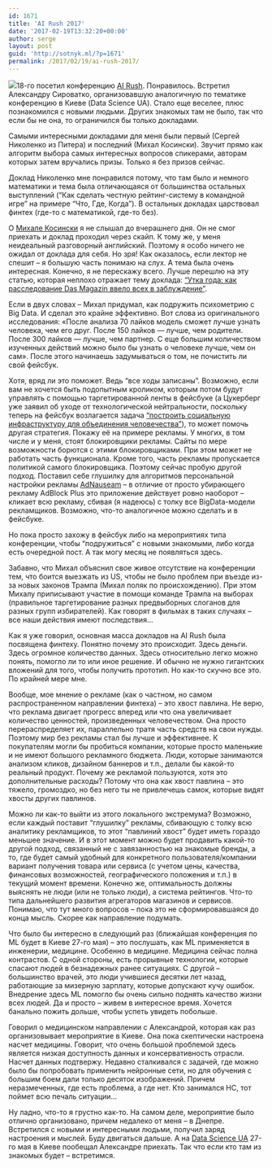 ```yaml
---
id: 1671
title: 'AI Rush 2017'
date: '2017-02-19T13:32:20+00:00'
author: serge
layout: post
guid: 'http://sotnyk.ml/?p=1671'
permalink: /2017/02/19/ai-rush-2017/
---
```


[![](http://localhost/wp-content/uploads/2017/02/AIRush.png)](http://localhost/wp-content/uploads/2017/02/AIRush.png)18-го посетил конференцию [AI Rush](http://bigdatarush.com/). Понравилось. Встретил Александру Сироватко, организовавшую аналогичную по тематике конференцию в Киеве (Data Science UA). Стало еще веселее, плюс познакомился с новыми людьми. Других знакомых там не было, так что если бы не она, то ограничился бы только докладами.

Самыми интересными докладами для меня были первый (Сергей Николенко из Питера) и последний (Михал Косински). Звучит прямо как алгоритм выбора самых интересных вопросов спикерами, авторам которых затем вручались призы. Только я без призов сейчас.

Доклад Николенко мне понравился потому, что там было и немного математики и тема была отличающаяся от большинства остальных выступлений (“Как сделать честную рейтинг-систему в командной игре” на примере “Что, Где, Когда”). В остальных докладах царствовал финтех (где-то с математикой, где-то без).

О [Михале Косински](http://www.michalkosinski.com/) я не слышал до вчерашнего дня. Он не смог приехать и доклад проходил через скайп. К тому же, у меня неидеальный разговорный английский. Поэтому я особо ничего не ожидал от доклада для себя. Но зря! Как оказалось, если лектор не спешит – я большую часть понимаю на слух. А тема была очень интересная. Конечно, я не перескажу всего. Лучше перешлю на эту статью, которая неплохо отражает тему доклада: [“Утка года: как расследование Das Magazin ввело всех в заблуждение”](https://bit.ua/2016/12/das-magazin-fake/).

Если в двух словах – Михал придумал, как подружить психометрию с Big Data. И сделал это крайне эффективно. Вот слова из оригинального исследования: «После анализа 70 лайков модель сможет лучше узнать человека, чем его друг. После 150 лайков — лучше, чем родители. После 300 лайков — лучше, чем партнер. С еще большим количеством изученных действий можно было бы узнать о человеке лучше, чем он сам». После этого начинаешь задумываться о том, не почистить ли свой фейсбук.  
  
Хотя, вряд ли это поможет. Ведь “все ходы записаны”. Возможно, если вам не хочется быть подопытным кроликом, которым потом будут управлять с помощью таргетированной ленты в фейсбуке (а Цукерберг уже заявил об уходе от технологической нейтральности, поскольку теперь на фейсбук возлагается задача [“построить социальную инфраструктуру для объединения человечества”](https://www.buzzfeed.com/alexkantrowitz/we-talked-to-mark-zuckerberg-about-globalism-protecting-user?utm_term=.pbjkZXvnp#.sgRXQo3Y7)), то может помочь другая стратегия. Покажу её на примере рекламы. У многих, в том числе и у меня, стоят блокировщики рекламы. Сайты по мере возможности борются с этими блокировщиками. При этом может не работать часть функционала. Кроме того, часть рекламы пропускается политикой самого блокировщика. Поэтому сейчас пробую другой подход. Поставил себе глушилку для алгоритмов персональной настройки рекламы [AdNauseam](https://adnauseam.io/) – в отличие от просто убирающего рекламу AdBlock Plus это приложение действует ровно наоборот – кликает всю рекламу, сбивая (я надеюсь) с толку все BigData-модели рекламщиков. Возможно, что-то аналогичное можно сделать и в фейсбуке.

Но пока просто захожу в фейсбук либо на мероприятиях типа конференции, чтобы “подружиться” с новыми знакомыми, либо когда есть очередной пост. А так могу месяц не появляться здесь.

Забавно, что Михал объяснил свое живое отсутствие на конференции тем, что боится выезжать из US, чтобы не было проблем при въезде из-за новых законов Трампа (Михал поляк по происхождению). При этом Михалу приписывают участие в помощи команде Трампа на выборах (правильное таргетирование разных предвыборных слоганов для разных групп избирателей). Как говорят в фильмах в таких случаях – все наши действия имеют последствия…

Как я уже говорил, основная масса докладов на AI Rush была посвящена финтеху. Понятно почему это происходит. Здесь деньги. Здесь огромное количество данных. Здесь относительно легко можно понять, помогло ли то или иное решение. И обычно не нужно гигантских вложений для того, чтобы получить прототип. Но как-то скучно все это. По крайней мере мне.

Вообще, мое мнение о рекламе (как о частном, но самом распространенном направлении финтеха) – это хвост павлина. Не верю, что реклама двигает прогресс вперед или что она увеличивает количество ценностей, произведенных человечеством. Она просто перераспределяет их, параллельно тратя часть средств на свои нужды. Поэтому мир без рекламы стал бы лучше и эффективнее. К покупателям могли бы пробиться компании, которые просто маленькие и не имеют большого рекламного бюджета. Люди, которые занимаются анализом кликов, дизайном баннеров и т.п., делали бы какой-то реальный продукт. Почему же рекламой пользуются, хотя это дополнительные расходы? Потому что она как хвост павлина – это тяжело, громоздко, но без него ты не привлечешь самок, которые видят хвосты других павлинов.

Можно ли как-то выйти из этого локального экстремума? Возможно, если каждый поставит “глушилку” рекламы, сбивающую с толку всю аналитику рекламщиков, то этот “павлиний хвост” будет иметь гораздо меньшее значение. И в этот момент можно будет продавить какой-то другой подход, связанный не с завязанностью на знакомые бренды, а то, где будет самый удобный для конкретного пользователя/компании вариант получения товара или сервиса (с учетом цены, качества, финансовых возможностей, географического положения и т.п.) в текущий момент времени. Конечно же, оптимальность должны выяснять не люди (или не только люди), а система рейтингов. Что-то типа дальнейшего развития агрегаторов магазинов и сервисов. Понимаю, что тут много вопросов – пока это не сформировавшаяся до конца мысль. Скорее как направление подумать.

Что было бы интересно в следующий раз (ближайшая конференция по ML будет в Киеве 27-го мая) – это послушать, как ML применяется в инженерии, медицине. Особенно в медицине. Медицина сейчас полна контрастов. С одной стороны, есть прорывные технологии, которые спасают людей в безнадежных ранее ситуациях. С другой – большинство врачей, это люди учившиеся десятки лет назад, работающие за мизерную зарплату, которые допускают кучу ошибок. Внедрение здесь ML помогло бы очень сильно поднять качество жизни всех людей. Да и просто – живем в интересное время. Хочется банально пожить дольше, чтобы успеть увидеть побольше.

Говорил о медицинском направлении с Александрой, которая как раз организовывает мероприятие в Киеве. Она пока скептически настроена насчет медицины. Говорит, что очень большой проблемой здесь является низкая доступность данных и консервативность отрасли. Насчет данных подтвержу. Недавно сталкивался с задачей, где можно было бы попробовать применить нейронные сети, но для обучения с большим боем дали только десяток изображений. Причем неразмеченных, где есть проблема, а где нет. Кто занимался НС, тот поймет всю печаль ситуации…

Ну ладно, что-то я грустно как-то. На самом деле, мероприятие было отлично организовано, причем недалеко от меня – в Днепре. Встретился с новыми и интересными людьми, получил заряд настроения и мыслей. Буду двигаться дальше. А на [Data Science UA](http://data-science.com.ua/) 27-го мая в Киеве пообещал Александре приехать. Так что если кто там из знакомых будет – встретимся.